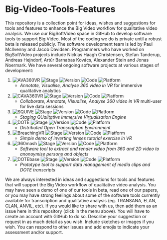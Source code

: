 # Big-Video-Tools-Features
This repository is a collection point for ideas, wishes and suggestions for tools and features to enhance the Big Video workflow for qualitative video analysis.
We use our BigSoftVideo space in GitHub to develop software tools to support Big Video. Most of the coding we do is private until a robust beta is released publicly.
The software development team is led by Paul McIlvenny and Jacob Davidsen. Programmers who have worked on BigSoftVideo projects include Nicklas Haagh Christensen, Stefan Tanderup, Andreas Hejndorf, Artúr Barnabas Kovács, Alexander Stein and Jonas Noermark.
We have several ongoing software projects at various stages of development:
1. ![AVA360VR](https://img.shields.io/badge/AVA360VR-green) ![Stage](https://img.shields.io/badge/stage-6-red) ![Version](https://img.shields.io/badge/state-public--release--3.0.0-orange) ![Code](https://img.shields.io/badge/code-private-green) ![Platform](https://img.shields.io/badge/platform-windows-lightgrey)
    - *Annotate, Visualise, Analyse 360 video in VR* for immersive qualitative analytics
2. ![CAVA360VR](https://img.shields.io/badge/CAVA360VR-purple) ![Stage](https://img.shields.io/badge/stage-3-red) ![Version](https://img.shields.io/badge/state-working-orange) ![Code](https://img.shields.io/badge/code-beta--testing-green) ![Platform](https://img.shields.io/badge/platform-windows-lightgrey)
    - *Collaborate, Annotate, Visualise, Analyse 360 video in VR* multi-user for live data sessions
3. ![SQUIVE](https://img.shields.io/badge/SQUIVE-black) ![Stage](https://img.shields.io/badge/stage-2-red) ![Version](https://img.shields.io/badge/state-alpha-orange) ![Code](https://img.shields.io/badge/code-refactor-green) ![Platform](https://img.shields.io/badge/platform-windows-lightgrey)
    - *Staging QUalitative Immersive Virtualisation Engine*
4. ![DOTE](https://img.shields.io/badge/DOTE-yellow) ![Stage](https://img.shields.io/badge/stage-6-red) ![Version](https://img.shields.io/badge/state-RC3-orange) ![Code](https://img.shields.io/badge/code-beta--testing-green) ![Platform](https://img.shields.io/badge/platform-windows|macos|linux-lightgrey)
    - *Distributed Open Transcription Environment*
5. ![BreachingVR](https://img.shields.io/badge/BreachingVR-blue) ![Stage](https://img.shields.io/badge/stage-1-red) ![Version](https://img.shields.io/badge/state-release-orange) ![Code](https://img.shields.io/badge/code-public--release-green) ![Platform](https://img.shields.io/badge/platform-windows-lightgrey)
    - *Simple demo of inverting lenses tutorial exercise in VR*
6. ![360mash](https://img.shields.io/badge/360mash-red) ![Stage](https://img.shields.io/badge/stage-2-red) ![Version](https://img.shields.io/badge/state-alpha-orange) ![Code](https://img.shields.io/badge/code-refactor-green) ![Platform](https://img.shields.io/badge/platform-windows|macos|linux-lightgrey)
    - *Software tool to extract and render video from 360 and 2D video to anonoymise persons and objects*
7. ![DOTEbase](https://img.shields.io/badge/DOTEbase-yellow) ![Stage](https://img.shields.io/badge/stage-1-red) ![Version](https://img.shields.io/badge/state-alpha-orange) ![Code](https://img.shields.io/badge/code-alpha-green) ![Platform](https://img.shields.io/badge/platform-windows|macos|linux-lightgrey)
    - *Prototype tool to support data management of media clips and DOTE transcripts*

We are always interested in ideas and suggestions for tools and features that will support the Big Video workflow of qualitative video analysis. You may have seen a demo of one of our tools in beta, read one of our papers, or you may have strong feelings about some of the software tools currently available for transcription and qualitative analysis (eg. TRANSANA, ELAN, CLAN, ANVIL, etc). If you would like to share with us, then add them as an issue here in this repository (click in the menu above). You will have to create an account with GitHub to do so. Describe your suggestion or request in as much detail as you wish. Include sketches or images if you wish. You can respond to other issues and add emojis to indicate your assessment and/or support. 
